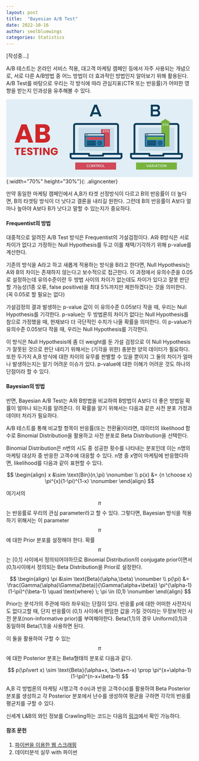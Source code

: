 ```yaml
---
layout: post
title:  "Bayesian A/B Test"
date: 2022-10-16
author: seolbluewings
categories: Statistics
---
```


[작성중...]

A/B 테스트는 온라인 서비스 적용, 대고객 마케팅 캠페인 등에서 자주 사용되는 개념으로, 서로 다른 A/B방법 중 어느 방법이 더 효과적인 방법인지 알아보기 위해 활용된다. A/B Test를 바탕으로 우리는 각 방식에 따라 관심지표(CTR 또는 반응률)가 어떠한 영향을 받는지 인과성을 유추해볼 수 있다.


![ABTEST](https://github.com/seolbluewings/seolbluewings.github.io/blob/master/assets/ab_test.jpg?raw=true){:width="70%" height="30%"}{: .aligncenter}


만약 동일한 마케팅 캠페인에서 A,B가 타겟 선정방식이 다르고 B의 반응률이 더 높다면, B의 타겟팅 방식이 더 낫다고 결론을 내리길 원한다. 그런데 B의 반응률이 A보다 얼마나 높아야 A보다 B가 낫다고 말할 수 있는지가 중요하다.

#### Frequentist의 방법

대중적으로 알려진 A/B Test 방식은 Frequentist의 가설검정이다. A와 B방식은 서로 차이가 없다고 가정하는 Null Hypothesis를 두고 이를 채택/기각하기 위해 p-value를 계산한다.

기존의 방식을 A라고 하고 새롭게 적용하는 방식을 B라고 한다면, Null Hypothesis는 A와 B의 차이는 존재하지 않는다고 보수적으로 접근한다. 이 과정에서 유의수준을 0.05로 설정하는데 유의수준이란 두 방법 사이의 차이가 없는데도 차이가 있다고 잘못 판단할 가능성(1종 오류, false positive)을 최대 5%까지만 제한하겠다는 것을 의미한다. (꼭 0.05로 할 필요는 없다)

가설검정의 결과 발생하는 p-value 값이 이 유의수준 0.05보다 작을 때, 우리는 Null Hypothesis를 기각한다. p-value는 두 방법론의 차이가 없다는 Null Hypothesis를 참으로 가정했을 때, 현재보다 더 극단적인 수치가 나올 확률을 의미한다. 이 p-value가 유의수준 0.05보다 작을 때, 우리는 Null Hypothesis를 기각한다.

이 방식은 Null Hypothesis에 좀 더 weight를 둔 가설 검정으로 이 Null Hypothesis가 잘못된 것으로 판단 내리기 위해서는 (기각을 위한) 충분한 양의 데이터가 필요하다. 또한 두가지 A,B 방식에 대한 차이의 유무를 판별할 수 있을 뿐이지 그 둘의 차이가 얼마나 발생하는지는 알기 어려운 이슈가 있다. p-value에 대한 이해가 어려운 것도 하나의 단점이라 할 수 있다.

#### Bayesian의 방법

반면, Bayesian A/B Test는 A와 B방법을 비교하여 B방법이 A보다 더 좋은 방법일 확률이 얼마나 되는지를 알려준다. 이 확률을 알기 위해서는 다음과 같은 사전 분포 가정과 데이터 처리가 필요하다.

A/B 테스트를 통해 비교할 항목이 반응률(또는 전환율)이라면, 데이터의 likelihood 함수로 Binomial Distribution을 활용하고 사전 분포로 Beta Distribution을 선택한다.

Binomial Distribution은 n번의 시도 중 성공한 횟수를 나타내는 분포인데 이는 n명의 마케팅 대상자 중 반응한 고객수에 대응할 수 있다. n명 중 x명이 마케팅에 반응했다하면, likelihood를 다음과 같이 표현할 수 있다.

$$
\begin{align}
x &\sim \text{Bin}(n,\pi) \nonumber \\
p(x) &= {n \choose x} \pi^{x}(1-\pi)^{1-x} \nonumber
\end{align}
$$

여기서의 $$\pi$$는 반응률로 우리의 관심 parameter라고 할 수 있다. 그렇다면, Bayesian 방식을 적용하기 위해서는 이 parameter $$\pi$$에 대한 Prior 분포를 설정해야 한다. 확률 $$\pi$$는 [0,1] 사이에서 정의되어야하므로 Binomial Distribution의 conjugate prior이면서 (0,1)사이에서 정의되는 Beta Distribution을 Prior로 설정한다.

$$
\begin{align}
\pi &\sim \text{Beta}(\alpha,\beta) \nonumber \\
p(\pi) &= \frac{Gamma(\alpha)\Gamma(\beta)}{\Gamma(\alpha+\beta)} \pi^{\alpha-1}(1-\pi)^{\beta-1} \quad \text{where} \; \pi \in (0,1) \nonumber
\end{align}
$$

Prior는 분석가의 주관에 따라 좌우되는 단점이 있다. 반응률 p에 대한 어떠한 사전지식도 없다고할 때, 단지 반응률이 (0,1) 사이에서 랜덤한 값을 가질 것이라는 무정보적인 사전 분포(non-informative prior)를 부여해야한다. Beta(1,1)의 경우 Uniform(0,1)과 동일하여 Beta(1,1)을 사용하면 된다.

이 둘을 활용하여 구할 수 있는 $$\pi$$에 대한 Posterior 분포는 Beta형태의 분포로 다음과 같다.

$$
p(\pi\vert x) \sim \text{Beta}(\alpha+x, \beta+n-x) \prop \pi^{x+\alpha-1}(1-\pi)^{n-x+\beta-1}
$$

A,B 각 방법론의 마케팅 시행고객 수(n)과 반응 고객수(x)를 활용하여 Beta Posterior 분포를 생성하고 각 Posterior 분포에서 난수를 생성하여 평균을 구하면 각각의 반응률 평균치를 구할 수 있다. 






신세계 L\&B의 와인 정보를 Crawling하는 코드는 다음의 [링크](https://github.com/seolbluewings/python_study/blob/master/01.study/web_crawling.py)에서 확인 가능하다.


#### 참조 문헌
1. [파이썬을 이용한 웹 스크래핑](https://www.boostcourse.org/cs201/joinLectures/179628) <br>
2. 데이터분석 실무 with 파이썬
